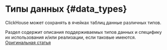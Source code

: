 # Типы данных {#data_types}

ClickHouse может сохранять в ячейках таблиц данные различных типов.

Раздел содержит описания поддерживаемых типов данных и специфику их использования и/или реализации, если таковые имеются.
[Оригинальная статья](https://clickhouse.tech/docs/ru/data_types/) <!--hide-->
